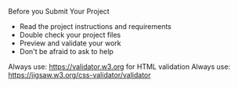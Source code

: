Before you Submit Your Project
- Read the project instructions and requirements
- Double check your project files
- Preview and validate your work
- Don't be afraid to ask to help

Always use: https://validator.w3.org for HTML validation
Always use: https://jigsaw.w3.org/css-validator/validator
